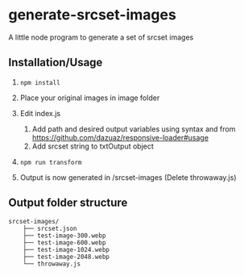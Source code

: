 # generate-srcset-images

A little node program to generate a set of srcset images

## Installation/Usage

1. `npm install`

2. Place your original images in image folder

3. Edit index.js

   1. Add path and desired output variables using syntax and from https://github.com/dazuaz/responsive-loader#usage
   2. Add srcset string to txtOutput object

4. `npm run transform`

5. Output is now generated in /srcset-images (Delete throwaway.js)

## Output folder structure

```
srcset-images/
    ├── srcset.json
    ├── test-image-300.webp
    ├── test-image-600.webp
    ├── test-image-1024.webp
    ├── test-image-2048.webp
    └── throwaway.js
```
